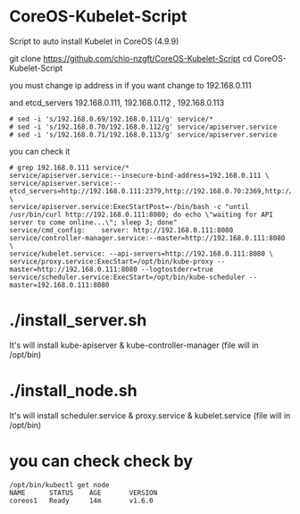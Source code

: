 # CoreOS-Kubelet-Script

Script to auto install Kubelet in CoreOS (4.9.9)

 git clone https://github.com/chio-nzgft/CoreOS-Kubelet-Script
 cd CoreOS-Kubelet-Script


you must change ip address in 
if you want change to 192.168.0.111

and etcd_servers 192.168.0.111, 192.168.0.112 , 192.168.0.113

```
# sed -i 's/192.168.0.69/192.168.0.111/g' service/*
# sed -i 's/192.168.0.70/192.168.0.112/g' service/apiserver.service
# sed -i 's/192.168.0.71/192.168.0.113/g' service/apiserver.service

```
you can check it

```
# grep 192.168.0.111 service/*
service/apiserver.service:--insecure-bind-address=192.168.0.111 \
service/apiserver.service:--etcd_servers=http://192.168.0.111:2379,http://192.168.0.70:2369,http://192.168.0.71:2369 \
service/apiserver.service:ExecStartPost=-/bin/bash -c "until /usr/bin/curl http://192.168.0.111:8080; do echo \"waiting for API server to come online...\"; sleep 3; done"
service/cmd_config:    server: http://192.168.0.111:8080
service/controller-manager.service:--master=http://192.168.0.111:8080 \
service/kubelet.service: --api-servers=http://192.168.0.111:8080 \
service/proxy.service:ExecStart=/opt/bin/kube-proxy --master=http://192.168.0.111:8080 --logtostderr=true
service/scheduler.service:ExecStart=/opt/bin/kube-scheduler --master=192.168.0.111:8080

```

# ./install_server.sh 
It's will install kube-apiserver & kube-controller-manager (file will in /opt/bin)

# ./install_node.sh
It's will install scheduler.service &  proxy.service & kubelet.service  (file will in /opt/bin)


# you can check check by 
```
/opt/bin/kubectl get node
NAME      STATUS    AGE       VERSION
coreos1   Ready     14m       v1.6.0

```
